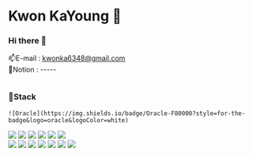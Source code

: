 # Kwon KaYoung 👶

### Hi there 👋

<!--
**libakongka/libakongka** is a ✨ _special_ ✨ repository because its `README.md` (this file) appears on your GitHub profile.

Here are some ideas to get you started:

- 🔭 I’m currently working on ...
- 🌱 I’m currently learning ...
- 👯 I’m looking to collaborate on ...
- 🤔 I’m looking for help with ...
- 💬 Ask me about ...
- 📫 How to reach me: ...
- 😄 Pronouns: ...
- ⚡ Fun fact: ...
-->

📫E-mail : kwonka6348@gmail.com </br>
📝Notion : -----

<!-- 뱃지 양식 -->
<!--java--><img src="">  

### 🚀Stack
    ![Oracle](https://img.shields.io/badge/Oracle-F80000?style=for-the-badge&logo=oracle&logoColor=white)  

<div>
    <!--java--><img src="https://img.shields.io/badge/java-007396?style=for-the-badge&logo=OpenJDK&logoColor=white">  
    <!--Spring--><img src="https://img.shields.io/badge/Spring-6DB33F?style=for-the-badge&logo=Spring&logoColor=white">  
    <!--Spring Boot--><img src="https://img.shields.io/badge/springboot-6DB33F?style=for-the-badge&logo=springboot&logoColor=white">  
    <!--Spring Security--><img src="https://img.shields.io/badge/Spring Security-6DB33F?style=for-the-badge&logo=Spring Security&logoColor=white">  
    <!--Hibernate--><img src="https://img.shields.io/badge/Hibernate-59666C?style=for-the-badge&logo=Hibernate&logoColor=white">  
    <!--Thymeleaf--><img src="https://img.shields.io/badge/Thymeleaf-005F0F?style=for-the-badge&logo=Thymeleaf&logoColor=white">  
    <br>
    <!--gradle--><img src="https://img.shields.io/badge/gradle-02303A?style=for-the-badge&logo=gradle&logoColor=white">  
    <!--Javascript--><img src="https://img.shields.io/badge/JavaScript-F7DF1E?style=for-the-badge&logo=JavaScript&logoColor=white">  
    <!--HTML5--><img src="https://img.shields.io/badge/HTML5-E34F26?style=for-the-badge&logo=HTML5&logoColor=white">  
    <!--CSS3--><img src="https://img.shields.io/badge/CSS3-1572B6?style=for-the-badge&logo=CSS3&logoColor=white">  
    <!--jquery--><img src="https://img.shields.io/badge/jquery-0769AD?style=for-the-badge&logo=jquery&logoColor=white">  
    <!--MySQL--><img src="https://img.shields.io/badge/MySQL-4479A1?style=for-the-badge&logo=MySQL&logoColor=white">  
    <!--Oracle--><img src="https://img.shields.io/badge/Oracle-F80000?style=for-the-badge&logo=oracle&logoColor=white">
</div>
